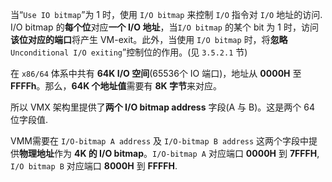 
当“`Use IO bitmap`”为 1 时，使用 `I/O bitmap` 来控制 `I/O` 指令对 `I/O` 地址的访问. I/O bitmap 的**每个位**对应**一个 I/O 地址**，当`I/O bitmap` 的某个 bit 为 1 时，访问**该位对应的端口**将产生 VM-exit。此外，当使用 `I/O bitmap` 时，将**忽略** `Unconditional I/O exiting`”控制位的作用。(见 `3.5.2.1` 节)

在 `x86/64` 体系中共有 **64K I/O 空间**(65536个 IO 端口)，地址从 **0000H** 至 **FFFFh**。那么，**64K 个地址值**需要有 **8K 字节**来对应。

所以 VMX 架构里提供了**两个 I/O bitmap address** 字段(A 与 B)。这是两个 64 位字段值.

VMM需要在 `I/O-bitmap A address` 及 `I/O-bitmap B address` 这两个字段中提供**物理地址**作为 **4K 的 I/O bitmap**。`I/O-bitmap A` 对应端口 **0000H** 到 **7FFFH**, `I/O bitmap B` 对应端口 **8000H** 到 **FFFFH**.
